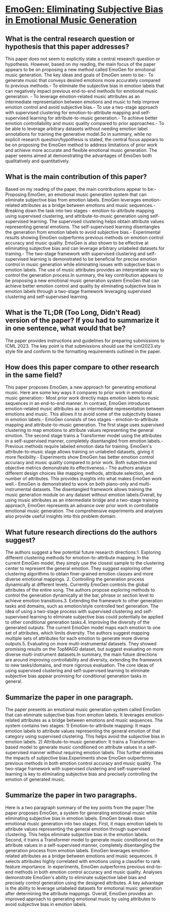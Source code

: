 # [EmoGen: Eliminating Subjective Bias in Emotional Music Generation](https://arxiv.org/abs/2307.01229)

## What is the central research question or hypothesis that this paper addresses?

This paper does not seem to explicitly state a central research question or hypothesis. However, based on my reading, the main focus of the paper appears to be on proposing a new method called EmoGen for emotional music generation. The key ideas and goals of EmoGen seem to be:- To generate music that conveys desired emotions more accurately compared to previous methods.- To eliminate the subjective bias in emotion labels that can negatively impact previous end-to-end methods for emotional music generation. - To leverage emotion-related music attributes as an intermediate representation between emotions and music to help improve emotion control and avoid subjective bias.- To use a two-stage approach with supervised clustering for emotion-to-attribute mapping and self-supervised learning for attribute-to-music generation.- To achieve better emotion controllability and music quality compared to prior approaches.- To be able to leverage arbitrary datasets without needing emotion label annotations for training the generative model.So in summary, while no explicit research question/hypothesis is stated, the central focus appears to be on proposing the EmoGen method to address limitations of prior work and achieve more accurate and flexible emotional music generation. The paper seems aimed at demonstrating the advantages of EmoGen both qualitatively and quantitatively.


## What is the main contribution of this paper?

Based on my reading of the paper, the main contributions appear to be:- Proposing EmoGen, an emotional music generation system that can eliminate subjective bias from emotion labels. EmoGen leverages emotion-related attributes as a bridge between emotions and music sequences.- Breaking down the task into two stages - emotion-to-attribute mapping using supervised clustering, and attribute-to-music generation using self-supervised learning. The supervised clustering helps obtain attribute values representing general emotions. The self-supervised learning disentangles the generation from emotion labels to avoid subjective bias.- Experimental results showing EmoGen outperforms previous methods on emotion control accuracy and music quality. EmoGen is also shown to be effective at eliminating subjective bias and can leverage arbitrary unlabeled datasets for training.- The two-stage framework with supervised clustering and self-supervised learning is demonstrated to be beneficial for precise emotion control in music generation while eliminating issues with subjective bias in emotion labels. The use of music attributes provides an interpretable way to control the generation process.In summary, the key contribution appears to be proposing a new emotional music generation system EmoGen that can achieve better emotion control and quality by eliminating subjective bias in emotion labels through a two-stage framework leveraging supervised clustering and self-supervised learning.


## What is the TL;DR (Too Long, Didn't Read) version of the paper? If you had to summarize it in one sentence, what would that be?

The paper provides instructions and guidelines for preparing submissions to ICML 2023. The key point is that submissions should use the icml2023.sty style file and conform to the formatting requirements outlined in the paper.


## How does this paper compare to other research in the same field?

This paper proposes EmoGen, a new approach for generating emotional music. Here are some key ways it compares to prior work in emotional music generation:- Most prior work directly maps emotion labels to music sequences in an end-to-end manner. In contrast, EmoGen introduces emotion-related music attributes as an intermediate representation between emotions and music. This allows it to avoid some of the subjectivity biases in emotion labels.- EmoGen consists of two stages - emotion-to-attribute mapping and attribute-to-music generation. The first stage uses supervised clustering to map emotions to attribute values representing the general emotion. The second stage trains a Transformer model using the attributes in a self-supervised manner, completely disentangled from emotion labels.- Previous methods require labeled emotion data for training. EmoGen's attribute-to-music stage allows training on unlabeled datasets, giving it more flexibility.- Experiments show EmoGen has better emotion control accuracy and music quality compared to prior work. Both subjective and objective metrics demonstrate its effectiveness.- The authors analyze different design choices like mapping methods, attribute selection, and number of attributes. This provides insights into what makes EmoGen work well.- EmoGen is demonstrated to work on both piano-only and multi-instrumental datasets. The disentangled framework allows training the music generation module on any dataset without emotion labels.Overall, by using music attributes as an intermediate bridge and a two-stage training approach, EmoGen represents an advance over prior work in controllable emotional music generation. The comprehensive experiments and analyses also provide useful insights into this problem domain.


## What future research directions do the authors suggest?

The authors suggest a few potential future research directions:1. Exploring different clustering methods for emotion-to-attribute mapping. In the current EmoGen model, they simply use the closest sample to the clustering center to represent the general emotion. They suggest exploring other clustering algorithms to obtain finer-grained emotion classes and more diverse emotional mappings. 2. Controlling the generation process dynamically at different levels. Currently EmoGen controls the global attributes of the entire song. The authors propose exploring methods to control the generation dynamically at the bar, phrase or section level to achieve emotion transitions.3. Extending the framework to other generation tasks and domains, such as emotion/style controlled text generation. The idea of using a two-stage process with supervised clustering and self-supervised learning to eliminate subjective bias could potentially be applied to other conditional generation tasks.4. Improving the diversity of the generated outputs. The current EmoGen model maps each emotion to one set of attributes, which limits diversity. The authors suggest mapping multiple sets of attributes for each emotion to generate more diverse outputs.5. Evaluating on more multi-instrumental datasets. They showed promising results on the TopMAGD dataset, but suggest evaluating on more diverse multi-instrument datasets.In summary, the main future directions are around improving controllability and diversity, extending the framework to new tasks/domains, and more rigorous evaluation. The core ideas of using supervised clustering and self-supervised learning to eliminate subjective bias appear promising for conditional generation tasks in general.


## Summarize the paper in one paragraph.

The paper presents an emotional music generation system called EmoGen that can eliminate subjective bias from emotion labels. It leverages emotion-related attributes as a bridge between emotions and music sequences. The system contains two stages: 1) Emotion-to-attribute mapping: It maps emotion labels to attribute values representing the general emotion of that category using supervised clustering. This helps avoid the subjective bias in emotion labels. 2) Attribute-to-music generation: It trains a Transformer-based model to generate music conditioned on attribute values in a self-supervised manner without requiring emotion labels. This further eliminates the impacts of subjective bias.Experiments show EmoGen outperforms previous methods in both emotion control accuracy and music quality. The two-stage framework with supervised clustering and self-supervised learning is key to eliminating subjective bias and precisely controlling the emotion of generated music.


## Summarize the paper in two paragraphs.

Here is a two paragraph summary of the key points from the paper:The paper proposes EmoGen, a system for generating emotional music while eliminating subjective bias in emotion labels. EmoGen breaks down emotional music generation into two stages. First, it maps emotion labels to attribute values representing the general emotion through supervised clustering. This helps eliminate subjective bias in the emotion labels. Second, it trains a Transformer model to generate music conditioned on the attribute values in a self-supervised manner, completely disentangling the generation process from emotion labels. EmoGen leverages emotion-related attributes as a bridge between emotions and music sequences. It selects attributes highly correlated with emotions using a classifier to rank feature importance. In experiments, EmoGen outperforms previous end-to-end methods in both emotion control accuracy and music quality. Analyses demonstrate EmoGen's ability to eliminate subjective label bias and precisely control generation using the designed attributes. A key advantage is the ability to leverage unlabeled datasets for emotional music generation after determining the attribute mappings. Overall, EmoGen provides an improved approach to generating emotional music by using attributes to avoid subjective bias in emotion labels.
